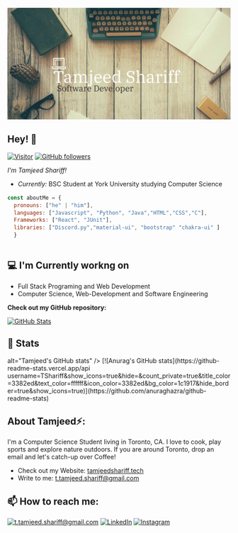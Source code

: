 ![Tamjeed Shariff Banner Image](./banner.png)
<h2>Hey! 👋</h2>



[![Visitor](https://visitor-badge.laobi.icu/badge?page_id=TShariff.TShariff)](https://github.com/TShariff) [![GitHub followers](https://img.shields.io/github/followers/TShariff.svg?style=social&label=Follow)](https://github.com/TShariff?tab=followers)

<i>I'm Tamjeed Shariff! </i>
- <i>Currently:</i> BSC Student at York University studying Computer Science

```javascript
const aboutMe = {
  pronouns: ["he" | "him"],
  languages: ["Javascript", "Python", "Java","HTML","CSS","C"],
  Frameworks: ["React", "JUnit"],
  libraries: ["Discord.py","material-ui", "bootstrap" "chakra-ui" ]
  }
  
```

<h2>💻 I'm Currently workng on</h2>

- Full Stack Programing and Web Development
- Computer Science, Web-Development and Software Engineering


__Check out my GitHub repository:__

<div>
  <p>
    <a href="https://github.com/TShariff/TamjeedShariff.tech">
      <img src="https://github-readme-stats.vercel.app/api/pin/?username=TShariff&repo=TamjeedShariff.tech" alt="GitHub Stats" />
    </a>
  </p>
</div>

<h2>👀 Stats</h2>
alt="Tamjeed's GitHub stats" /></a>
[![Anurag's GitHub stats](https://github-readme-stats.vercel.app/api username=TShariff&show_icons=true&hide=&count_private=true&title_color=3382ed&text_color=ffffff&icon_color=3382ed&bg_color=1c1917&hide_border=true&show_icons=true)](https://github.com/anuraghazra/github-readme-stats)

<h2> About Tamjeed⚡:</h2>

I'm a Computer Science Student living in Toronto, CA. I love to cook, play sports and explore nature outdoors. If you are around Toronto, drop an email and let's catch-up over Coffee!
 
- Check out my Website: [tamjeedshariff.tech](https://tamjeedshariff.tech/)
- Write to me: [t.tamjeed.shariff@gmail.com](mailto:t.tamjeed.shariff@gmail.com)

<h2>📫 How to reach me:</h2>

<a href="mailto:t.tamjeed.shariff@gmail.com">![t.tamjeed.shariff@gmail.com](https://img.shields.io/badge/Gmail-D14836?style=for-the-badge&logo=gmail&logoColor=white)</a> <a href="https://www.linkedin.com/in/tamjeed-shariff/">![LinkedIn](https://img.shields.io/badge/LinkedIn-0077B5?style=for-the-badge&logo=linkedin&logoColor=white)</a> <a href="https://www.instagram.com/tamjeed.s/?hl=en">![Instagram](https://img.shields.io/badge/Instagram-E4405F?style=for-the-badge&logo=instagram&logoColor=white)</a>
